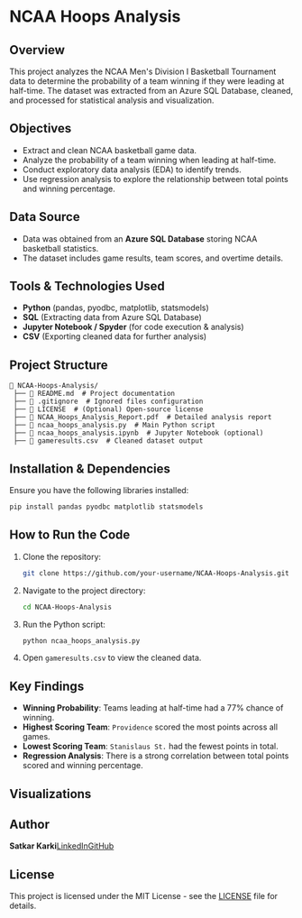 # NCAA Hoops Analysis

## Overview

This project analyzes the NCAA Men's Division I Basketball Tournament data to determine the probability of a team winning if they were leading at half-time. The dataset was extracted from an Azure SQL Database, cleaned, and processed for statistical analysis and visualization.

## Objectives

- Extract and clean NCAA basketball game data.
- Analyze the probability of a team winning when leading at half-time.
- Conduct exploratory data analysis (EDA) to identify trends.
- Use regression analysis to explore the relationship between total points and winning percentage.

## Data Source

- Data was obtained from an **Azure SQL Database** storing NCAA basketball statistics.
- The dataset includes game results, team scores, and overtime details.

## Tools & Technologies Used

- **Python** (pandas, pyodbc, matplotlib, statsmodels)
- **SQL** (Extracting data from Azure SQL Database)
- **Jupyter Notebook / Spyder** (for code execution & analysis)
- **CSV** (Exporting cleaned data for further analysis)

## Project Structure

```
📂 NCAA-Hoops-Analysis/
 ├── 📜 README.md  # Project documentation
 ├── 📜 .gitignore  # Ignored files configuration
 ├── 📜 LICENSE  # (Optional) Open-source license
 ├── 📜 NCAA_Hoops_Analysis_Report.pdf  # Detailed analysis report
 ├── 📜 ncaa_hoops_analysis.py  # Main Python script
 ├── 📜 ncaa_hoops_analysis.ipynb  # Jupyter Notebook (optional)
 ├── 📜 gameresults.csv  # Cleaned dataset output
```

## Installation & Dependencies

Ensure you have the following libraries installed:

```bash
pip install pandas pyodbc matplotlib statsmodels
```

## How to Run the Code

1. Clone the repository:
   ```bash
   git clone https://github.com/your-username/NCAA-Hoops-Analysis.git
   ```
2. Navigate to the project directory:
   ```bash
   cd NCAA-Hoops-Analysis
   ```
3. Run the Python script:
   ```bash
   python ncaa_hoops_analysis.py
   ```
4. Open `gameresults.csv` to view the cleaned data.

## Key Findings

- **Winning Probability**: Teams leading at half-time had a 77% chance of winning.
- **Highest Scoring Team**: `Providence` scored the most points across all games.
- **Lowest Scoring Team**: `Stanislaus St.` had the fewest points in total.
- **Regression Analysis**: There is a strong correlation between total points scored and winning percentage.

## Visualizations



## Author

**Satkar Karki**[LinkedIn](https://www.linkedin.com/in/satkarkarki)[GitHub](https://github.com/satkar605)

## License

This project is licensed under the MIT License - see the [LICENSE](LICENSE) file for details.
